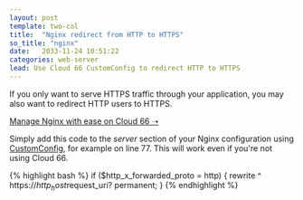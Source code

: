 ```yaml
---
layout: post
template: two-col
title:  "Nginx redirect from HTTP to HTTPS"
so_title: "nginx"
date:   2033-11-24 10:51:22
categories: web-server
lead: Use Cloud 66 CustomConfig to redirect HTTP to HTTPS
---
```


If you only want to serve HTTPS traffic through your application, you may also want to redirect HTTP users to HTTPS.

<p>
<a target="_blank" rel="nofollow" class="button-home" href="http://www.cloud66.com/?utm_source=help&utm_medium=web&utm_campaign=help-page">Manage Nginx with ease on Cloud 66 &#10141;</a>
</p>

Simply add this code to the _server_ section of your Nginx configuration using [CustomConfig](/stack-features/custom-config.html), for example on line 77. This will work even if you're not using Cloud 66.

{% highlight bash %}
if ($http_x_forwarded_proto = http) {
    rewrite ^ https://$http_host$request_uri? permanent;
}
{% endhighlight %}

